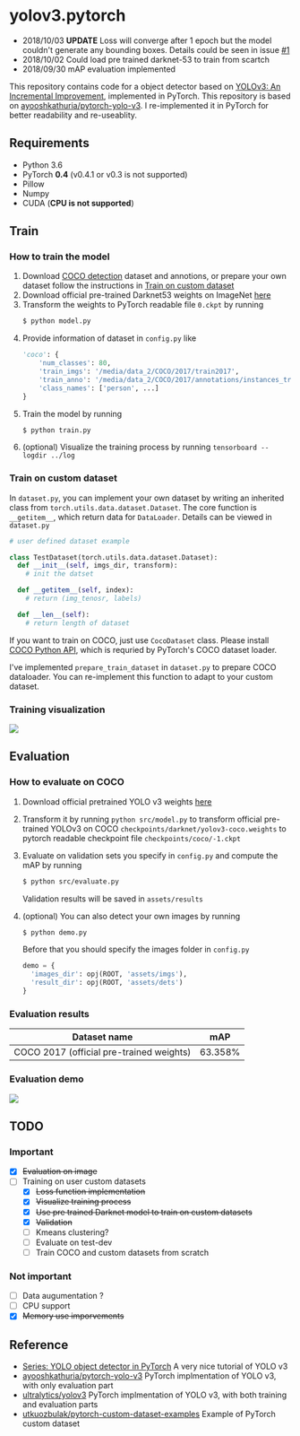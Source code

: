 # yolov3.pytorch

* 2018/10/03 **UPDATE** Loss will converge after 1 epoch but the model couldn't generate any bounding boxes. Details could be seen in issue [#1](https://github.com/ECer23/yolov3.pytorch/issues/1)
* 2018/10/02 Could load pre trained darknet-53 to train from scartch
* 2018/09/30 mAP evaluation implemented

This repository contains code for a object detector based on [YOLOv3: An Incremental Improvement](https://pjreddie.com/media/files/papers/YOLOv3.pdf), implemented in PyTorch. This repository is based on [ayooshkathuria/pytorch-yolo-v3](https://github.com/ayooshkathuria/pytorch-yolo-v3). I re-implemented it in PyTorch for better readability and re-useablity.

## Requirements

* Python 3.6
* PyTorch **0.4** (v0.4.1 or v0.3 is not supported)
* Pillow
* Numpy
* CUDA (**CPU is not supported**)

## Train

### How to train the model

1. Download [COCO detection](http://cocodataset.org/#download) dataset and annotions, or prepare your own dataset follow the instructions in [Train on custom dataset](https://github.com/ECer23/yolov3.pytorch#train-on-custom-dataset)
2. Download official pre-trained Darknet53 weights on ImageNet [here](https://pjreddie.com/media/files/darknet53.conv.74)
3. Transform the weights to PyTorch readable file `0.ckpt` by running
    ```bash
    $ python model.py
    ```
3. Provide information of dataset in `config.py` like
    ```python
    'coco': {
        'num_classes': 80,
        'train_imgs': '/media/data_2/COCO/2017/train2017',
        'train_anno': '/media/data_2/COCO/2017/annotations/instances_train2017.json',
        'class_names': ['person', ...]
    }
    ```
4. Train the model by running
    ```bash
    $ python train.py
    ```
5. (optional) Visualize the training process by running `tensorboard --logdir ../log`

### Train on custom dataset

In `dataset.py`, you can implement your own dataset by writing an inherited class from `torch.utils.data.dataset.Dataset`. The core function is `__getitem__`, which return data for `DataLoader`. Details can be viewed in `dataset.py`

```python
# user defined dataset example

class TestDataset(torch.utils.data.dataset.Dataset):
  def __init__(self, imgs_dir, transform):
    # init the datset

  def __getitem__(self, index):
    # return (img_tenosr, labels)

  def __len__(self):
    # return length of dataset
```

If you want to train on COCO, just use `CocoDataset` class. Please install [COCO Python API](https://github.com/cocodataset/cocoapi), which is requried by PyTorch's COCO dataset loader.

I've implemented `prepare_train_dataset` in `dataset.py` to prepare COCO dataloader. You can re-implement this function to adapt to your custom dataset.

### Training visualization

![](https://raw.githubusercontent.com/ECer23/yolov3.pytorch/master/assets/demo.png)

## Evaluation

### How to evaluate on COCO

1. Download official pretrained YOLO v3 weights [here](https://pjreddie.com/media/files/yolov3.weights)
2. Transform it by running `python src/model.py` to transform official pre-trained YOLOv3 on COCO `checkpoints/darknet/yolov3-coco.weights` to pytorch readable checkpoint file `checkpoints/coco/-1.ckpt`
3. Evaluate on validation sets you specify in `config.py` and compute the mAP by running

    ```bash
    $ python src/evaluate.py
    ```
    
    Validation results will be saved in `assets/results`
4. (optional) You can also detect your own images by running
    
    ```bash
    $ python demo.py
    ```

    Before that you should specify the images folder in `config.py`
    ```python
    demo = {
      'images_dir': opj(ROOT, 'assets/imgs'),
      'result_dir': opj(ROOT, 'assets/dets')
    }
    ```

### Evaluation results

| Dataset name | mAP |
|---|---|
| COCO 2017 (official pre-trained weights) | 63.358% |

### Evaluation demo

![](https://github.com/ECer23/yolov3.pytorch/raw/master/assets/dets/person.jpg)

## TODO

### Important

- [x] ~~Evaluation on image~~
- [ ] Training on user custom datasets
  - [x] ~~Loss function implementation~~
  - [x] ~~Visualize training process~~
  - [x] ~~Use pre trained Darknet model to train on custom datasets~~
  - [x] ~~Validation~~
  - [ ] Kmeans clustering?
  - [ ] Evaluate on test-dev
  - [ ] Train COCO and custom datasets from scratch

### Not important

- [ ] Data augumentation ?
- [ ] CPU support
- [x] ~~Memory use imporvements~~

## Reference

* [Series: YOLO object detector in PyTorch](https://blog.paperspace.com/tag/series-yolo/) A very nice tutorial of YOLO v3
* [ayooshkathuria/pytorch-yolo-v3](https://github.com/ayooshkathuria/pytorch-yolo-v3) PyTorch implmentation of YOLO v3, with only evaluation part
* [ultralytics/yolov3](https://github.com/ultralytics/yolov3) PyTorch implmentation of YOLO v3, with both training and evaluation parts
* [utkuozbulak/pytorch-custom-dataset-examples](https://github.com/utkuozbulak/pytorch-custom-dataset-examples) Example of PyTorch custom dataset
